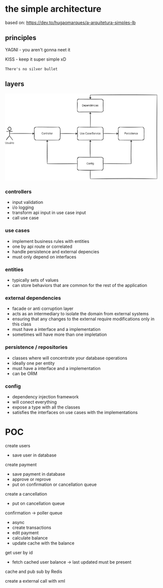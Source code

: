 # the simple architecture

based on: https://dev.to/hugaomarques/a-arquitetura-simples-lb

## principles

YAGNI - you aren't gonna neet it

KISS - keep it super simple xD

`There's no silver bullet`

## layers

![diagram image](./misc/diagram.png)

### controllers

- input validation
- i/o logging
- transform api input in use case input
- call use case

### use cases

- implement business rules with entities
- one by api route or correlated
- handle persistence and external depencies
- must only depend on interfaces

### entities

- typically sets of values
- can store behaviors that are common for the rest of the application

### external dependencies

- facade or anti corruption layer
- acts as an intermediary to isolate the domain from external systems
- ensuring that any changes to the external require modifications only in this class
- must have a interface and a implementation
- sometimes will have more than one impletation

### persistence / repositories

- classes where will concentrate your database operations
- ideally one per entity
- must have a interface and a implementation
- can be ORM

### config

- dependency injection framework
- will conect everything
- expose a type with all the classes
- satisfies the interfaces on use cases with the implementations

# POC

create users
  - save user in database

create payment
  - save payment in database
  - approve or reprove
  - put on confirmation or cancellation queue

create a cancellation
  - put on cancellation queue

confirmation -> poller queue
  - async
  - create transactions
  - edit payment
  - calculate balance
  - update cache with the balance

get user by id
  - fetch cached user balance -> last updated must be present

cache and pub sub by Redis

create a external call with xml
